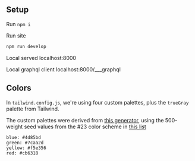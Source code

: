 ## Setup
Run `npm i`

Run site 
```js
npm run develop
```

Local served
localhost:8000

Local graphql client
localhost:8000/___graphql

## Colors
In `tailwind.config.js`, we're using four custom palettes, plus the `trueGray` palette from Tailwind.

The custom palettes were derived from [this generator](http://mcg.mbitson.com/), using the 500-weight seed values from the #23 color scheme in [this list](https://www.canva.com/learn/100-color-combinations/)

```
blue: #4d85bd
green: #7caa2d
yellow: #f5e356
red: #cb6318
```
